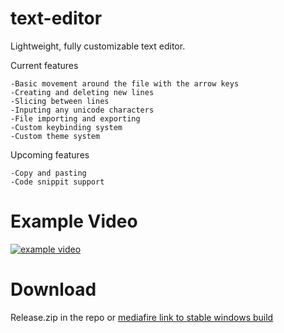 # text-editor

Lightweight, fully customizable text editor.

Current features

    -Basic movement around the file with the arrow keys
    -Creating and deleting new lines
    -Slicing between lines
    -Inputing any unicode characters
    -File importing and exporting
    -Custom keybinding system
    -Custom theme system

Upcoming features

    -Copy and pasting
    -Code snippit support

# Example Video
[![example video](https://img.youtube.com/vi/edAwFYiuAqE/0.jpg)](https://www.youtube.com/watch?v=edAwFYiuAqE)
# Download
Release.zip in the repo or <a href="https://www.mediafire.com/file/vra0l55xvvcxmbw/Release.zip/file" target="_blank">mediafire link to stable  windows build</a>
